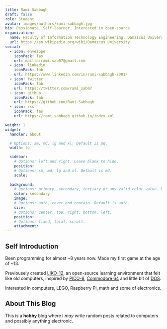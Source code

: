 ```yaml
---
title: Rami Sabbagh
draft: false
role: Student
avatar: images/authors/rami-sabbagh.jpg
bio: Passionate. Self-learner. Interested in open-source.
organization:
  name: Faculty of Information Technology Engineering, Damascus University
  url: https://en.wikipedia.org/wiki/Damascus_University
social:
  - icon: envelope
    iconPack: fas
    url: mailto:rami.sab07@gmail.com
  - icon: linkedin
    iconPack: fab
    url: https://www.linkedin.com/in/rami-sabbagh-2001/
  - icon: twitter
    iconPack: fab
    url: https://twitter.com/rami_sab07
  - icon: github
    iconPack: fab
    url: https://github.com/Rami-Sabbagh
  - icon: rss
    iconPack: fas
    url: https://rami-sabbagh.github.io/index.xml

weight: 1
widget:
  handler: about

  # Options: sm, md, lg and xl. Default is md.
  width: lg

  sidebar:
    # Options: left and right. Leave blank to hide.
    position:
    # Options: sm, md, lg and xl. Default is md.
    scale:
  
  background:
    # Options: primary, secondary, tertiary or any valid color value. Default is primary.
    color: secondary
    image:
    # Options: auto, cover and contain. Default is auto.
    size:
    # Options: center, top, right, bottom, left.
    position:
    # Options: fixed, local, scroll.
    attachment: 
---
```


## Self Introduction

Been programming for almost ~8 years now.
Made my first game at the age of ~13.

Previousely created [LIKO-12](https://github.com/LIKO-12/LIKO-12), an open-source learning environment that felt like old computers, inspired by [PICO-8](https://www.lexaloffle.com/pico-8.php), [Commodore 64](https://en.wikipedia.org/wiki/Commodore_64) and little bit of [DOS](https://en.wikipedia.org/wiki/DOS).

Interested in computers, LEGO, Raspberry Pi, math and some of electronics.

## About This Blog

This is a **hobby** blog where I _may_ write random posts related to computers and possibly anything electronic.
